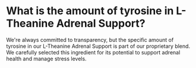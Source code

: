 # What is the amount of tyrosine in L-Theanine Adrenal Support?

We're always committed to transparency, but the specific amount of tyrosine in our L-Theanine Adrenal Support is part of our proprietary blend. We carefully selected this ingredient for its potential to support adrenal health and manage stress levels.